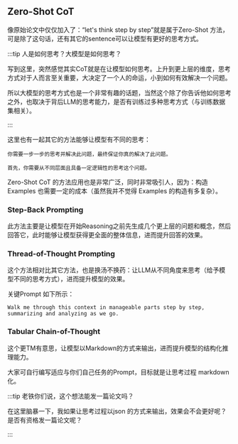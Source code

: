 ---
---

## Zero-Shot CoT

像原始论文中仅仅加入了：“let's think step by step”就是属于Zero-Shot 方法，可是除了这句话，还有其它的sentence可以让模型有更好的思考方式。

:::tip 人是如何思考？大模型是如何思考？

写到这里，突然感觉其实CoT就是在让模型如何思考。上升到更上层的维度，思考方式对于人而言至关重要，大决定了一个人的命运，小到如何有效解决一个问题。

所以大模型的思考方式也是一个非常有趣的话题，当然这个除了你告诉他如何思考之外，也取决于背后LLM的思考能力，是否有训练过多种思考方式（与训练数据集相关）。

:::

这里也有一起其它的方法能够让模型有不同的思考：

```prompt
你需要一步一步的思考并解决此问题，最终保证你真的解决了此问题。

首先，你需要从不同层面且具备一定逻辑性的思考这个问题。
```

Zero-Shot CoT 的方法应用也是非常广泛，同时非常吸引人，因为：构造Examples 也需要一定的成本（虽然我并不觉得 Examples 的构造有多复杂）。

### Step-Back Prompting

此方法主要是让模型在开始Reasoning之前先生成几个更上层的问题和概念，然后回答它，此时能够让模型获得更全面的整体信息，进而提升回答的效果。

### Thread-of-Thought Prompting

这个方法相对比其它方法，也是换汤不换药：让LLM从不同角度来思考（给予模型不同的思考方式），进而提升模型的效果。

关键Prompt 如下所示：

```prompt
Walk me through this context in manageable parts step by step, summarizing and analyzing as we go.
```

### Tabular Chain-of-Thought

这个更TM有意思，让模型以Markdown的方式来输出，进而提升模型的结构化推理能力。

大家可自行编写适应与你们自己任务的Prompt，目标就是让思考过程 markdown 化。

:::tip 老铁你们说，这个想法能发一篇论文吗？

在这里脑暴一下，我如果让思考过程以json 的方式来输出，效果会不会更好呢？是否有资格发一篇论文呢？

:::
